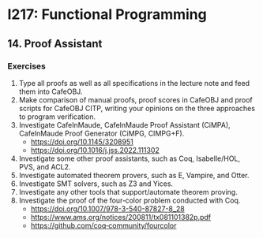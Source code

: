 # I217: Functional Programming
## 14. Proof Assistant
### Exercises
1. Type all proofs as well as all specifications in the lecture note and feed them into CafeOBJ.
2. Make comparison of manual proofs, proof scores in CafeOBJ and proof scripts for CafeOBJ CITP, writing your opinions on the three approaches to program verification.
3. Investigate CafeInMaude, CafeInMaude Proof Assistant (CiMPA), CafeInMaude Proof Generator (CiMPG, CIMPG+F).
    - https://doi.org/10.1145/3208951
    - https://doi.org/10.1016/j.jss.2022.111302
4. Investigate some other proof assistants, such as Coq, Isabelle/HOL, PVS, and ACL2.
5. Investigate automated theorem provers, such as E, Vampire, and Otter.
6. Investigate SMT solvers, such as Z3 and Yices.
7. Investigate any other tools that support/automate theorem proving.
8. Investigate the proof of the four‐color problem conducted with Coq.
    - https://doi.org/10.1007/978-3-540-87827-8_28
    - https://www.ams.org/notices/200811/tx081101382p.pdf
    - https://github.com/coq‐community/fourcolor